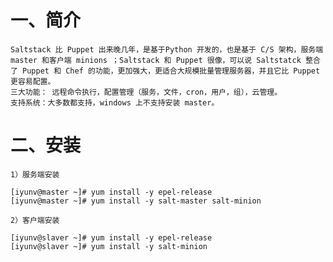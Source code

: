 # 一、简介

    Saltstack 比 Puppet 出来晚几年，是基于Python 开发的，也是基于 C/S 架构，服务端 master 和客户端 minions ；Saltstack 和 Puppet 很像，可以说 Saltstatck 整合了 Puppet 和 Chef 的功能，更加强大，更适合大规模批量管理服务器，并且它比 Puppet 更容易配置。
    三大功能： 远程命令执行，配置管理（服务，文件，cron，用户，组），云管理。
    支持系统：大多数都支持，windows 上不支持安装 master。

# 二、安装
```
1）服务端安装

[iyunv@master ~]# yum install -y epel-release
[iyunv@master ~]# yum install -y salt-master salt-minion

2）客户端安装

[iyunv@slaver ~]# yum install -y epel-release
[iyunv@slaver ~]# yum install -y salt-minion

```
